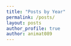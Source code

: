 ```yaml
---
title: "Posts by Year"
permalink: /posts/
layout: posts
author_profile: true
author: animat089
---
```

